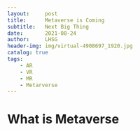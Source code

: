 ```yaml
---
layout:     post
title:      Metaverse is Coming
subtitle:   Next Big Thing
date:       2021-08-24
author:     LHSG
header-img: img/virtual-4908697_1920.jpg
catalog: true
tags:
    - AR
    - VR
    - MR
    - Metarverse
---
```

# What is Metaverse

